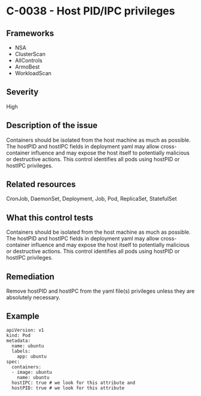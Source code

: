 # C-0038 - Host PID/IPC privileges

## Frameworks
* NSA
* ClusterScan
* AllControls
* ArmoBest
* WorkloadScan
 
## Severity
High

## Description of the issue
Containers should be isolated from the host machine as much as possible. The hostPID and hostIPC fields in deployment yaml may allow cross-container influence and may expose the host itself to potentially malicious or destructive actions. This control identifies all pods using hostPID or hostIPC privileges.
 
## Related resources
CronJob, DaemonSet, Deployment, Job, Pod, ReplicaSet, StatefulSet
 
## What this control tests 
Containers should be isolated from the host machine as much as possible. The hostPID and hostIPC fields in deployment yaml may allow cross-container influence and may expose the host itself to potentially malicious or destructive actions. This control identifies all pods using hostPID or hostIPC privileges.
 
## Remediation
Remove hostPID and hostIPC from the yaml file(s) privileges unless they are absolutely necessary.
 
## Example
```
apiVersion: v1
kind: Pod
metadata:
  name: ubuntu
  labels:
    app: ubuntu
spec:
  containers:
  - image: ubuntu
    name: ubuntu
  hostIPC: true # we look for this attribute and 
  hostPID: true # we look for this attribute
```
